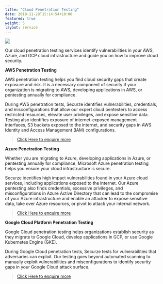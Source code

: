 ```yaml
---
title: "Cloud Penetration Testing"
date: 2018-11-28T15:14:54+10:00
featured: true
weight: 5
layout: service
---
```


<img src="https://www.wallpapertip.com/wmimgs/47-479841_thumb-image-cloud-computing-images-hd.jpg">

Our cloud penetration testing services identify vulnerabilities in your AWS, Azure, and GCP cloud infrastructure and guide you on how to improve cloud security.

<b>AWS Penetration Testing</b>

AWS penetration testing helps you find cloud security gaps that create exposure and risk. It is a necessary component of security if your organization is migrating to AWS, developing applications in AWS, or pentesting annually for compliance.

During AWS penetration tests, Securze identifies vulnerabilities, credentials, and misconfigurations that allow our expert cloud pentesters to access restricted resources, elevate user privileges, and expose sensitive data. Testing also identifies exposure of internet-exposed management interfaces, S3 buckets exposed to the internet, and security gaps in AWS Identity and Access Management (IAM) configurations.

> [Click Here to enquire more](https://forms.gle/8LwiF23jbytmdm4F6)

<b>Azure Penetration Testing</b>

Whether you are migrating to Azure, developing applications in Azure, or pentesting annually for compliance, Microsoft Azure penetration testing helps you ensure your cloud infrastructure is secure.

Securze identifies high impact vulnerabilities found in your Azure cloud services, including applications exposed to the internet. Our Azure pentesting also finds credentials, excessive privileges, and misconfigurations in Azure Active Directory that can lead to the compromise of your Azure infrastructure and enable an attacker to expose sensitive data, take over Azure resources, or pivot to attack your internal network.

> [Click Here to enquire more](https://forms.gle/8LwiF23jbytmdm4F6)

<b>Google Cloud Platform Penetration Testing</b>

Google Cloud penetration testing helps organizations establish security as they migrate to Google Cloud, develop applications in GCP, or use Google Kubernetes Engine (GKE).

During Google Cloud penetration tests, Securze tests for vulnerabilities that adversaries can exploit. Our testing goes beyond automated scanning to manually exploit vulnerabilities and misconfigurations to identify security gaps in your Google Cloud attack surface.

> [Click Here to enquire more](https://forms.gle/8LwiF23jbytmdm4F6)

<script type="text/javascript">
    (function(c,l,a,r,i,t,y){
        c[a]=c[a]||function(){(c[a].q=c[a].q||[]).push(arguments)};
        t=l.createElement(r);t.async=1;t.src="https://www.clarity.ms/tag/"+i;
        y=l.getElementsByTagName(r)[0];y.parentNode.insertBefore(t,y);
    })(window, document, "clarity", "script", "agudmp1t06");
</script>

<!--Start of Tawk.to Script-->
<script type="text/javascript">
var Tawk_API=Tawk_API||{}, Tawk_LoadStart=new Date();
(function(){
var s1=document.createElement("script"),s0=document.getElementsByTagName("script")[0];
s1.async=true;
s1.src='https://embed.tawk.to/61faf3609bd1f31184daa810/1fqu4dcna';
s1.charset='UTF-8';
s1.setAttribute('crossorigin','*');
s0.parentNode.insertBefore(s1,s0);
})();
</script>
<!--End of Tawk.to Script-->